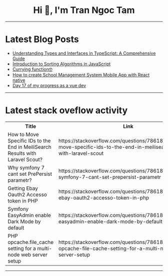 <h1 align="center">Hi 👋, I'm Tran Ngoc Tam</h1>

---

# Latest Blog Posts 
<!-- BLOG-POST-LIST:START -->
- [Understanding Types and Interfaces in TypeScript: A Comprehensive Guide](https://dev.to/hasancse/understanding-types-and-interfaces-in-typescript-a-comprehensive-guide-1pm7)
- [Introduction to Sorting Algorithms in JavaScript](https://dev.to/alexmercedcoder/introduction-to-sorting-algorithms-in-javascript-b60)
- [Currying function🤓](https://dev.to/__khojiakbar__/currying-function-1f7a)
- [How to create School Management System Mobile App with React native](https://dev.to/nadim_ch0wdhury/how-to-create-school-management-system-mobile-app-with-react-native-2e4b)
- [Day 17 of my progress as a vue dev](https://dev.to/zain725342/day-17-of-my-progress-as-a-vue-dev-1a9h)
<!-- BLOG-POST-LIST:END -->

---

# Latest stack oveflow activity
<table>
  <tr><th>Title</th><th>Link</th></tr>
  <!-- STACKOVERFLOW:START --><tr><td>How to Move Specific IDs to the End in MeiliSearch Results with Laravel Scout?</td><td>https://stackoverflow.com/questions/78618629/how-to-move-specific-ids-to-the-end-in-meilisearch-results-with-laravel-scout</td></tr><tr><td>Why symfony 7 cant set PrePersist parametr?</td><td>https://stackoverflow.com/questions/78618591/why-symfony-7-cant-set-prepersist-parametr</td></tr><tr><td>Getting Ebay Oauth2 Accesso token in PHP</td><td>https://stackoverflow.com/questions/78618499/getting-ebay-oauth2-accesso-token-in-php</td></tr><tr><td>Symfony EasyAdmin enable Dark Mode by default</td><td>https://stackoverflow.com/questions/78618463/symfony-easyadmin-enable-dark-mode-by-default</td></tr><tr><td>PHP opcache.file_cache setting for a multi-node web server setup</td><td>https://stackoverflow.com/questions/78618456/php-opcache-file-cache-setting-for-a-multi-node-web-server-setup</td></tr><!-- STACKOVERFLOW:END -->
</table>

---


